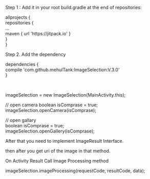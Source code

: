 <p>Step 1 : Add it in your root build.gradle at the end of repositories:</p>

<p>allprojects {<br />
 repositories {<br />
 ...<br />
 maven { url 'https://jitpack.io' }<br />
 }<br />
 }</p>

<p>Step 2. Add the dependency</p>

<p> dependencies {<br />
   compile 'com.github.mehulTank:ImageSelection:V.3.0'<br />
 }</p>

<p>
 </br>
<p>imageSelection = new ImageSelection(MainActivity.this);</p>
 
<p>// open camera boolean isComprase = true; <br />
imageSelection.openCamera(isComprase);</p>

<p>// open gallary<br />
boolean isComprase = true;<br />
imageSelection.openGallery(isComprase);</p>


<p>After that you need to implement ImageResult Interface.</p>

<p>then after you get uri of the image in that method.</p>


<p>On Activity Result Call Image Processing method</p>

<p> imageSelection.imageProcessing(requestCode, resultCode, data);</p>
 
</p>
